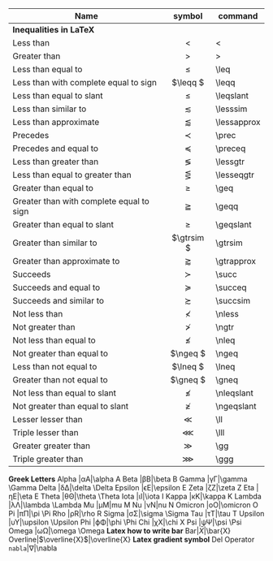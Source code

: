 
|Name |symbol |command
|--|:--:|--
|**Inequalities in LaTeX**
|Less than	|<|	<
|Greater than	|>	|>
|Less than equal to	|$\leq$	|\leq
|Less than with complete equal to sign	|$\leqq	$|\leqq
|Less than equal to slant	|$\leqslant$	|\leqslant
|Less than similar to	|$\lesssim$	|\lesssim
|Less than approximate	|$\lessapprox$	|\lessapprox
|Precedes	|$\prec$	|\prec
Precedes and equal to	|$\preceq$	|\preceq
Less than greater than	|$\lessgtr$	|\lessgtr
Less than equal to greater than	|$\lesseqgtr$	|\lesseqgtr
Greater than equal to	|$\geq$	|\geq
Greater than with complete equal to sign	|$\geqq$	|\geqq
Greater than equal to slant|	$\geqslant$	|\geqslant
Greater than similar to|	$\gtrsim	$|\gtrsim
Greater than approximate to	|$\gtrapprox$	|\gtrapprox
Succeeds	|$\succ$	|\succ
Succeeds and equal to	|$\succeq$	|\succeq
Succeeds and similar to	|$\succsim$	|\succsim
Not less than	|$\nless$	|\nless
Not greater than	|$\ngtr$	|\ngtr
Not less than equal to	|$\nleq$	|\nleq
Not greater than equal to	|$\ngeq	$|\ngeq
Less than not equal to	|$\lneq	$|\lneq
Greater than not equal to	|$\gneq	$|\gneq
Not less than equal to slant	|$\nleqslant$	|\nleqslant
Not greater than equal to slant	|$\ngeqslant$	|\ngeqslant
Lesser lesser than	|$\ll$	|\ll
Triple lesser than	|$\lll$	|\lll
Greater greater than	|$\gg$	|\gg
Triple greater than	|$\ggg$|\ggg
**Greek Letters**
Alpha 	|αA|\alpha A
Beta 	|βB|\beta B
Gamma 	|γΓ|\gamma \Gamma
Delta 	|δΔ|\delta \Delta
Epsilon |ϵE|\epsilon E
Zeta 	|ζZ|\zeta Z
Eta 	|ηE|\eta E
Theta 	|θΘ|\theta \Theta
Iota 	|ιI|\iota I
Kappa 	|κK|\kappa K
Lambda 	|λΛ|\lambda \Lambda
Mu 	    |μM|mu M
Nu 	    |νN|nu N
Omicron |οO|\omicron O
Pi 	    |πΠ|\pi \Pi
Rho 	|ρR|\rho R
Sigma 	|σΣ|\sigma \Sigma
Tau 	|τT|\tau T
Upsilon |υΥ|\upsilon \Upsilon
Phi 	|ϕΦ|\phi \Phi
Chi 	|χX|\chi X
Psi 	|ψΨ|\psi \Psi
Omega 	|ωΩ|\omega \Omega
**Latex how to write bar**
Bar|$\bar{X}$|\bar{X}
Overline|$\overline{X}$|\overline{X}
**Latex gradient symbol**
Del Operator `nabla`|$\nabla$|\nabla